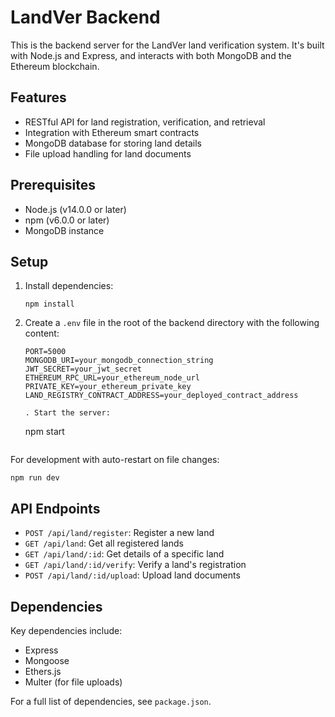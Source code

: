 # LandVer Backend

This is the backend server for the LandVer land verification system. It's built with Node.js and Express, and interacts with both MongoDB and the Ethereum blockchain.

## Features

- RESTful API for land registration, verification, and retrieval
- Integration with Ethereum smart contracts
- MongoDB database for storing land details
- File upload handling for land documents

## Prerequisites

- Node.js (v14.0.0 or later)
- npm (v6.0.0 or later)
- MongoDB instance

## Setup

1. Install dependencies:
   ```
   npm install
   ```

2. Create a `.env` file in the root of the backend directory with the following content:
   ```
   PORT=5000
   MONGODB_URI=your_mongodb_connection_string
   JWT_SECRET=your_jwt_secret
   ETHEREUM_RPC_URL=your_ethereum_node_url
   PRIVATE_KEY=your_ethereum_private_key
   LAND_REGISTRY_CONTRACT_ADDRESS=your_deployed_contract_address

   . Start the server:
   ```
   npm start
   ```

For development with auto-restart on file changes:
```
npm run dev
```

## API Endpoints

- `POST /api/land/register`: Register a new land
- `GET /api/land`: Get all registered lands
- `GET /api/land/:id`: Get details of a specific land
- `GET /api/land/:id/verify`: Verify a land's registration
- `POST /api/land/:id/upload`: Upload land documents

## Dependencies

Key dependencies include:

- Express
- Mongoose
- Ethers.js
- Multer (for file uploads)

For a full list of dependencies, see `package.json`.